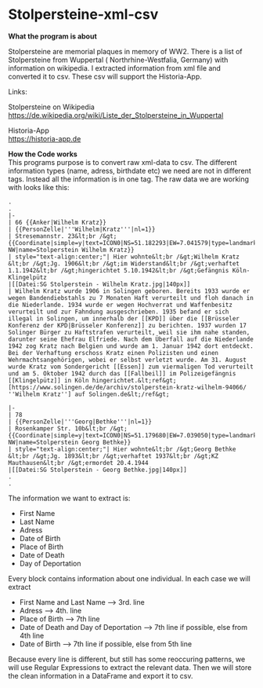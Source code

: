 # Stolpersteine-xml-csv


**What the program is about** <br/>

Stolpersteine are memorial plaques in memory of WW2. There is a list of Stolpersteine from Wuppertal ( Northrhine-Westfalia, Germany) with information on wikipedia. I extracted information from xml file and converted it to csv. These csv will support the Historia-App.



Links:

Stolpersteine on Wikipedia <br>
https://de.wikipedia.org/wiki/Liste_der_Stolpersteine_in_Wuppertal


Historia-App<br>
https://historia-app.de


**How the Code works** <br/>
This programs purpose is to convert raw xml-data to csv. The different information types (name, adress, birthdate etc)
we need are not in different tags. Instead all the information is in one tag. The raw data we are working with 
looks like this:


    .
    .
    |-
    | 66 {{Anker|Wilhelm Kratz}}
    | {{PersonZelle|'''Wilhelm|Kratz'''|nl=1}}
    | Stresemannstr. 23&lt;br /&gt;{{Coordinate|simple=y|text=ICON0|NS=51.182293|EW=7.041579|type=landmark|region=DE-NW|name=Stolperstein Wilhelm Kratz}}
    | style="text-align:center;"| Hier wohnte&lt;br /&gt;Wilhelm Kratz &lt;br /&gt;Jg. 1906&lt;br /&gt;im Widerstand&lt;br /&gt;verhaftet 1.1.1942&lt;br /&gt;hingerichtet 5.10.1942&lt;br /&gt;Gefängnis Köln-Klingelpütz
    |[[Datei:SG Stolperstein - Wilhelm Kratz.jpg|140px]]
    | Wilhelm Kratz wurde 1906 in Solingen geboren. Bereits 1933 wurde er wegen Bandendiebstahls zu 7 Monaten Haft verurteilt und floh danach in die Niederlande. 1934 wurde er wegen Hochverrat und Waffenbesitz verurteilt und zur Fahndung ausgeschrieben. 1935 befand er sich illegal in Solingen, um innerhalb der [[KPD]] über die [[Brüsseler Konferenz der KPD|Brüsseler Konferenz]] zu berichten. 1937 wurden 17 Solinger Bürger zu Haftstrafen verurteilt, weil sie ihm nahe standen, darunter seine Ehefrau Elfriede. Nach dem Überfall auf die Niederlande 1942 zog Kratz nach Belgien und wurde am 1. Januar 1942 dort entdeckt. Bei der Verhaftung erschoss Kratz einen Polizisten und einen Wehrmachtsangehörigen, wobei er selbst verletzt wurde. Am 31. August wurde Kratz vom Sondergericht [[Essen]] zum viermaligen Tod verurteilt und am 5. Oktober 1942 durch das [[Fallbeil]] im Polizeigefängnis [[Klingelpütz]] in Köln hingerichtet.&lt;ref&gt;[https://www.solingen.de/de/archiv/stolperstein-kratz-wilhelm-94066/ ''Wilhelm Kratz''] auf Solingen.de&lt;/ref&gt;
    
    |-
    | 78
    | {{PersonZelle|'''Georg|Bethke'''|nl=1}}
    | Rosenkamper Str. 10b&lt;br /&gt;{{Coordinate|simple=y|text=ICON0|NS=51.179680|EW=7.039050|type=landmark|region=DE-NW|name=Stolperstein Georg Bethke}}
    | style="text-align:center;"| Hier wohnte&lt;br /&gt;Georg Bethke &lt;br /&gt;Jg. 1893&lt;br /&gt;verhaftet 1937&lt;br /&gt;KZ Mauthausen&lt;br /&gt;ermordet 20.4.1944
    |[[Datei:SG Stolperstein - Georg Bethke.jpg|140px]]
    .
    .


The information we want to extract is:
- First Name
- Last Name
- Adress
- Date of Birth
- Place of Birth
- Date of Death
- Day of Deportation

Every block contains information about one individual. In each case we will extract

 - First Name and Last Name                --> 3rd. line
 - Adress                                  --> 4th. line
 - Place of Birth                          --> 7th line
 - Date of Death and Day of Deportation    --> 7th line if possible,
   else from 4th line
 - Date of Birth                           --> 7th line if possible,
   else from 5th line

Because every line is different, but still has some reoccuring patterns, we will use Regular Expressions to extract the
relevant data. Then we will store the clean information in a DataFrame and export it to csv.
